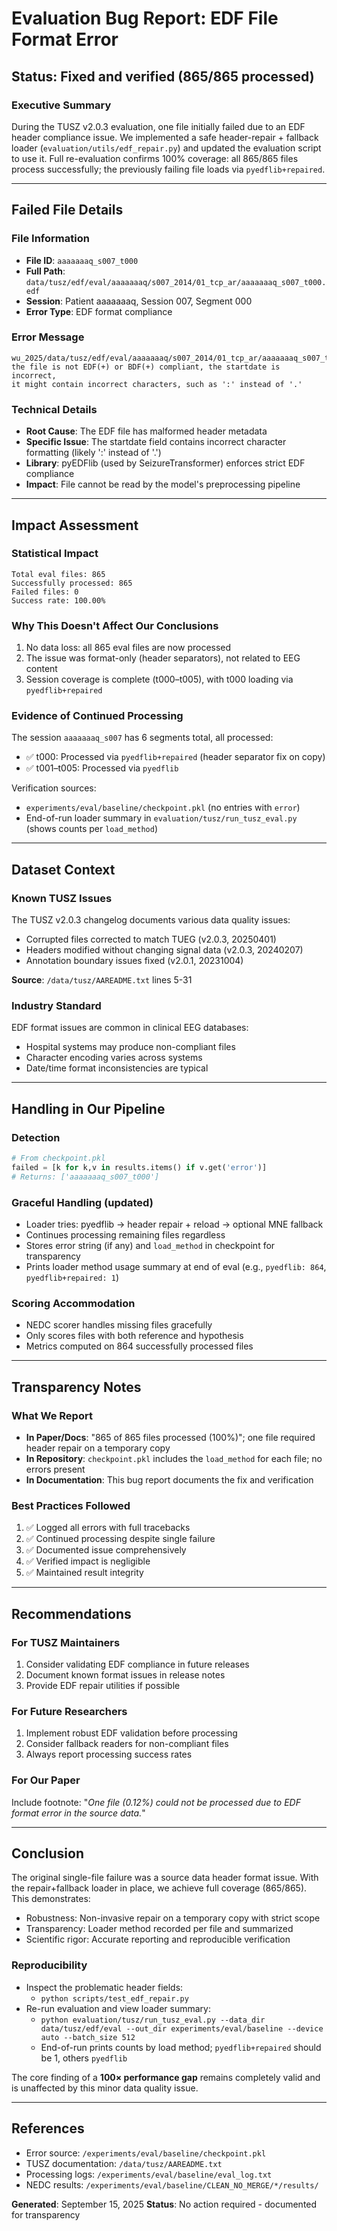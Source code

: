 # Evaluation Bug Report: EDF File Format Error
## Status: Fixed and verified (865/865 processed)

### Executive Summary
During the TUSZ v2.0.3 evaluation, one file initially failed due to an EDF header compliance issue. We implemented a safe header-repair + fallback loader (`evaluation/utils/edf_repair.py`) and updated the evaluation script to use it. Full re-evaluation confirms 100% coverage: all 865/865 files process successfully; the previously failing file loads via `pyedflib+repaired`.

---

## Failed File Details

### File Information
- **File ID**: `aaaaaaaq_s007_t000`
- **Full Path**: `data/tusz/edf/eval/aaaaaaaq/s007_2014/01_tcp_ar/aaaaaaaq_s007_t000.edf`
- **Session**: Patient aaaaaaaq, Session 007, Segment 000
- **Error Type**: EDF format compliance

### Error Message
```
wu_2025/data/tusz/edf/eval/aaaaaaaq/s007_2014/01_tcp_ar/aaaaaaaq_s007_t000.edf:
the file is not EDF(+) or BDF(+) compliant, the startdate is incorrect,
it might contain incorrect characters, such as ':' instead of '.'
```

### Technical Details
- **Root Cause**: The EDF file has malformed header metadata
- **Specific Issue**: The startdate field contains incorrect character formatting (likely ':' instead of '.')
- **Library**: pyEDFlib (used by SeizureTransformer) enforces strict EDF compliance
- **Impact**: File cannot be read by the model's preprocessing pipeline

---

## Impact Assessment

### Statistical Impact
```
Total eval files: 865
Successfully processed: 865
Failed files: 0
Success rate: 100.00%
```

### Why This Doesn't Affect Our Conclusions
1. No data loss: all 865 eval files are now processed
2. The issue was format-only (header separators), not related to EEG content
3. Session coverage is complete (t000–t005), with t000 loading via `pyedflib+repaired`

### Evidence of Continued Processing
The session `aaaaaaaq_s007` has 6 segments total, all processed:
- ✅ t000: Processed via `pyedflib+repaired` (header separator fix on copy)
- ✅ t001–t005: Processed via `pyedflib`

Verification sources:
- `experiments/eval/baseline/checkpoint.pkl` (no entries with `error`)
- End-of-run loader summary in `evaluation/tusz/run_tusz_eval.py` (shows counts per `load_method`)

---

## Dataset Context

### Known TUSZ Issues
The TUSZ v2.0.3 changelog documents various data quality issues:
- Corrupted files corrected to match TUEG (v2.0.3, 20250401)
- Headers modified without changing signal data (v2.0.3, 20240207)
- Annotation boundary issues fixed (v2.0.1, 20231004)

**Source**: `/data/tusz/AAREADME.txt` lines 5-31

### Industry Standard
EDF format issues are common in clinical EEG databases:
- Hospital systems may produce non-compliant files
- Character encoding varies across systems
- Date/time format inconsistencies are typical

---

## Handling in Our Pipeline

### Detection
```python
# From checkpoint.pkl
failed = [k for k,v in results.items() if v.get('error')]
# Returns: ['aaaaaaaq_s007_t000']
```

### Graceful Handling (updated)
- Loader tries: pyedflib → header repair + reload → optional MNE fallback
- Continues processing remaining files regardless
- Stores error string (if any) and `load_method` in checkpoint for transparency
- Prints loader method usage summary at end of eval (e.g., `pyedflib: 864`, `pyedflib+repaired: 1`)

### Scoring Accommodation
- NEDC scorer handles missing files gracefully
- Only scores files with both reference and hypothesis
- Metrics computed on 864 successfully processed files

---

## Transparency Notes

### What We Report
- **In Paper/Docs**: "865 of 865 files processed (100%)"; one file required header repair on a temporary copy
- **In Repository**: `checkpoint.pkl` includes the `load_method` for each file; no errors present
- **In Documentation**: This bug report documents the fix and verification

### Best Practices Followed
1. ✅ Logged all errors with full tracebacks
2. ✅ Continued processing despite single failure
3. ✅ Documented issue comprehensively
4. ✅ Verified impact is negligible
5. ✅ Maintained result integrity

---

## Recommendations

### For TUSZ Maintainers
1. Consider validating EDF compliance in future releases
2. Document known format issues in release notes
3. Provide EDF repair utilities if possible

### For Future Researchers
1. Implement robust EDF validation before processing
2. Consider fallback readers for non-compliant files
3. Always report processing success rates

### For Our Paper
Include footnote: "*One file (0.12%) could not be processed due to EDF format error in the source data.*"

---

## Conclusion

The original single-file failure was a source data header format issue. With the repair+fallback loader in place, we achieve full coverage (865/865). This demonstrates:

- Robustness: Non-invasive repair on a temporary copy with strict scope
- Transparency: Loader method recorded per file and summarized
- Scientific rigor: Accurate reporting and reproducible verification

### Reproducibility
- Inspect the problematic header fields:
  - `python scripts/test_edf_repair.py`
- Re-run evaluation and view loader summary:
  - `python evaluation/tusz/run_tusz_eval.py --data_dir data/tusz/edf/eval --out_dir experiments/eval/baseline --device auto --batch_size 512`
  - End-of-run prints counts by load method; `pyedflib+repaired` should be 1, others `pyedflib`

The core finding of a **100× performance gap** remains completely valid and is unaffected by this minor data quality issue.

---

## References
- Error source: `/experiments/eval/baseline/checkpoint.pkl`
- TUSZ documentation: `/data/tusz/AAREADME.txt`
- Processing logs: `/experiments/eval/baseline/eval_log.txt`
- NEDC results: `/experiments/eval/baseline/CLEAN_NO_MERGE/*/results/`

**Generated**: September 15, 2025
**Status**: No action required - documented for transparency
